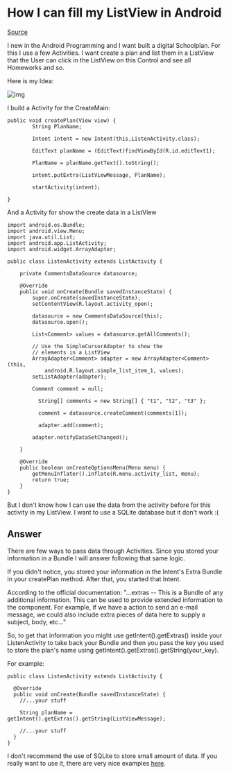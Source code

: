 How I can fill my ListView in Android
=====================================

[Source](http://stackoverflow.com/questions/12819501/how-i-can-fill-my-listview-in-android/ "Source")

I new in the Android Programming and I want built a digital Schoolplan. For this I use a few Activities. I want create a plan and list them in a ListView that the User can click in the ListView on this Control and see all Homeworks and so.

Here is my Idea:

![img](http://i.stack.imgur.com/Xfy0l.jpg "img")

I build a Activity for the CreateMain:

    public void createPlan(View view) {
            String PlanName;

            Intent intent = new Intent(this,ListenActivity.class);

            EditText planName = (EditText)findViewById(R.id.editText1);

            PlanName = planName.getText().toString();

            intent.putExtra(ListViewMessage, PlanName); 

            startActivity(intent);

    }
    
And a Activity for show the create data in a ListView

    import android.os.Bundle;
    import android.view.Menu;
    import java.util.List;
    import android.app.ListActivity;
    import android.widget.ArrayAdapter;

    public class ListenActivity extends ListActivity {

        private CommentsDataSource datasource;

        @Override
        public void onCreate(Bundle savedInstanceState) {
            super.onCreate(savedInstanceState);
            setContentView(R.layout.activity_open);

            datasource = new CommentsDataSource(this);
            datasource.open();

            List<Comment> values = datasource.getAllComments();

            // Use the SimpleCursorAdapter to show the
            // elements in a ListView
            ArrayAdapter<Comment> adapter = new ArrayAdapter<Comment>(this,
                android.R.layout.simple_list_item_1, values);
            setListAdapter(adapter);

            Comment comment = null;

              String[] comments = new String[] { "t1", "t2", "t3" };

              comment = datasource.createComment(comments[1]); 

              adapter.add(comment);

            adapter.notifyDataSetChanged();

        }

        @Override
        public boolean onCreateOptionsMenu(Menu menu) {
            getMenuInflater().inflate(R.menu.activity_list, menu);
            return true;
        }
    }
    
But I don't know how I can use the data from the activity before for this activity in my ListView. I want to use a SQLite database but it don't work :(

## Answer ##

There are few ways to pass data through Activities. Since you stored your information in a Bundle I will answer following that same logic.

If you didn't notice, you stored your information in the Intent's Extra Bundle in your createPlan method. After that, you started that Intent.

According to the official documentation: "...extras -- This is a Bundle of any additional information. This can be used to provide extended information to the component. For example, if we have a action to send an e-mail message, we could also include extra pieces of data here to supply a subject, body, etc..."

So, to get that information you might use getIntent().getExtras() inside your ListenActivity to take back your Bundle and then you pass the key you used to store the plan's name using getIntent().getExtras().getString(your_key).

For example:

    public class ListenActivity extends ListActivity {

      @Override
      public void onCreate(Bundle savedInstanceState) {
        //...your stuff

        String planName = getIntent().getExtras().getString(ListViewMessage);

        //...your stuff
      }
    }
    
I don't recommend the use of SQLite to store small amount of data. If you really want to use it, there are very nice examples [here](http://www.vogella.com/articles/AndroidSQLite/article.html#databasetutorial "link").